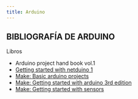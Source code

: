 ```yaml
---
title: Arduino
---
```

## BIBLIOGRAFÍA DE ARDUINO

Libros      
* Arduino project hand book vol.1 
* [Getting started with netduino 1](https://pdfs.semanticscholar.org/0456/f26969c1d800e817fe681bb8fd825b249c73.pdf)
* [Make: Basic arduino projects](https://media.digikey.com/pdf/Data%20Sheets/O'Reilly_PDFs/Make_Basic_Arduino_Projects_9781449360665.pdf)
* [Make: Getting started with arduino 3rd edition](https://www.esc19.net/cms/lib011/TX01933775/Centricity/Domain/110/make_gettingstartedwitharduino_3rdedition.pdf)
* [Make: Getting started with sensors](https://tentacle.net/~prophet/raspberrypi/Make%20-%20Getting%20Started%20with%20Sensors%20-%20Measure%20the%20World%20with%20Electronics%2C%20Arduino%2C%20and%20Raspberry%20Pi%20%5BStarDiwa%5D/Make%20-%20Getting%20Started%20with%20Sensors%20-%20Measure%20the%20World%20with%20Electronics%2C%20Arduino%2C%20and%20Raspberry%20Pi%20%5BStarDiwa%5D.pdf)
